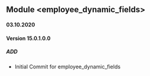 ## Module <employee_dynamic_fields>

#### 03.10.2020
#### Version 15.0.1.0.0
##### ADD

- Initial Commit for employee_dynamic_fields


